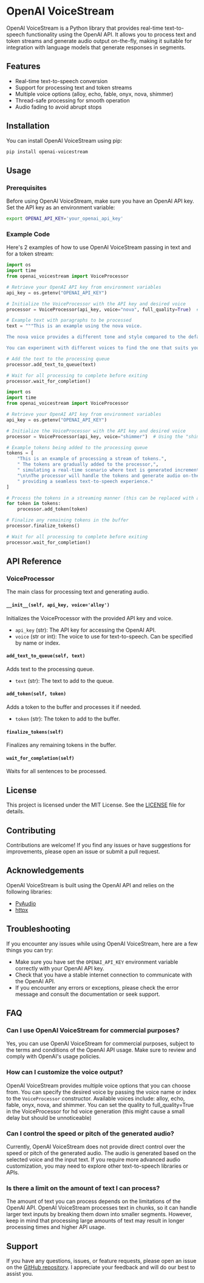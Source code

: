 # OpenAI VoiceStream

OpenAI VoiceStream is a Python library that provides real-time text-to-speech functionality using the OpenAI API. It allows you to process text and token streams and generate audio output on-the-fly, making it suitable for integration with language models that generate responses in segments.

## Features

- Real-time text-to-speech conversion
- Support for processing text and token streams
- Multiple voice options (alloy, echo, fable, onyx, nova, shimmer)
- Thread-safe processing for smooth operation
- Audio fading to avoid abrupt stops

## Installation

You can install OpenAI VoiceStream using pip:

```bash
pip install openai-voicestream
```

## Usage

### Prerequisites

Before using OpenAI VoiceStream, make sure you have an OpenAI API key. Set the API key as an environment variable:

```bash
export OPENAI_API_KEY='your_openai_api_key'
```

### Example Code

Here's 2 examples of how to use OpenAI VoiceStream passing in text and for a token stream:
```python
import os
import time
from openai_voicestream import VoiceProcessor

# Retrieve your OpenAI API key from environment variables
api_key = os.getenv("OPENAI_API_KEY")

# Initialize the VoiceProcessor with the API key and desired voice
processor = VoiceProcessor(api_key, voice="nova", full_quality=True)  # Using the "nova" voice

# Example text with paragraphs to be processed
text = """This is an example using the nova voice.

The nova voice provides a different tone and style compared to the default voice.

You can experiment with different voices to find the one that suits your needs."""

# Add the text to the processing queue
processor.add_text_to_queue(text)

# Wait for all processing to complete before exiting
processor.wait_for_completion()
```


```python
import os
import time
from openai_voicestream import VoiceProcessor

# Retrieve your OpenAI API key from environment variables
api_key = os.getenv("OPENAI_API_KEY")

# Initialize the VoiceProcessor with the API key and desired voice
processor = VoiceProcessor(api_key, voice="shimmer")  # Using the "shimmer" voice

# Example tokens being added to the processing queue
tokens = [
    "This is an example of processing a stream of tokens.",
    " The tokens are gradually added to the processor,",
    " simulating a real-time scenario where text is generated incrementally.",
    "\n\nThe processor will handle the tokens and generate audio on-the-fly,",
    " providing a seamless text-to-speech experience."
]

# Process the tokens in a streaming manner (this can be replaced with an tokenstream)
for token in tokens:
    processor.add_token(token)

# Finalize any remaining tokens in the buffer
processor.finalize_tokens()

# Wait for all processing to complete before exiting
processor.wait_for_completion()
```

## API Reference

### VoiceProcessor

The main class for processing text and generating audio.

#### `__init__(self, api_key, voice='alloy')`

Initializes the VoiceProcessor with the provided API key and voice.

- `api_key` (str): The API key for accessing the OpenAI API.
- `voice` (str or int): The voice to use for text-to-speech. Can be specified by name or index.

#### `add_text_to_queue(self, text)`

Adds text to the processing queue.

- `text` (str): The text to add to the queue.

#### `add_token(self, token)`

Adds a token to the buffer and processes it if needed.

- `token` (str): The token to add to the buffer.

#### `finalize_tokens(self)`

Finalizes any remaining tokens in the buffer.

#### `wait_for_completion(self)`

Waits for all sentences to be processed.

## License

This project is licensed under the MIT License. See the [LICENSE](LICENSE) file for details.

## Contributing

Contributions are welcome! If you find any issues or have suggestions for improvements, please open an issue or submit a pull request.

## Acknowledgements

OpenAI VoiceStream is built using the OpenAI API and relies on the following libraries:

- [PyAudio](https://people.csail.mit.edu/hubert/pyaudio/)
- [httpx](https://www.python-httpx.org/)

## Troubleshooting

If you encounter any issues while using OpenAI VoiceStream, here are a few things you can try:

- Make sure you have set the `OPENAI_API_KEY` environment variable correctly with your OpenAI API key.
- Check that you have a stable internet connection to communicate with the OpenAI API.
- If you encounter any errors or exceptions, please check the error message and consult the documentation or seek support.

## FAQ

### Can I use OpenAI VoiceStream for commercial purposes?

Yes, you can use OpenAI VoiceStream for commercial purposes, subject to the terms and conditions of the OpenAI API usage. Make sure to review and comply with OpenAI's usage policies.

### How can I customize the voice output?

OpenAI VoiceStream provides multiple voice options that you can choose from. You can specify the desired voice by passing the voice name or index to the `VoiceProcessor` constructor. Available voices include: alloy, echo, fable, onyx, nova, and shimmer. You can set the quality to full_quality=True in the VoiceProcessor for hd voice generation (this might cause a small delay but should be unnoticeable)

### Can I control the speed or pitch of the generated audio?

Currently, OpenAI VoiceStream does not provide direct control over the speed or pitch of the generated audio. The audio is generated based on the selected voice and the input text. If you require more advanced audio customization, you may need to explore other text-to-speech libraries or APIs.

### Is there a limit on the amount of text I can process?

The amount of text you can process depends on the limitations of the OpenAI API. OpenAI VoiceStream processes text in chunks, so it can handle larger text inputs by breaking them down into smaller segments. However, keep in mind that processing large amounts of text may result in longer processing times and higher API usage.

## Support

If you have any questions, issues, or feature requests, please open an issue on the [GitHub repository](https://github.com/kristofferv98/openai-voicestream). I appreciate your feedback and will do our best to assist you.

